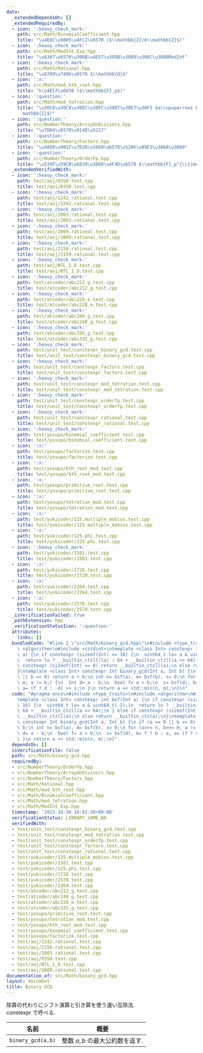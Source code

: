 ```yaml
---
data:
  _extendedDependsOn: []
  _extendedRequiredBy:
  - icon: ':heavy_check_mark:'
    path: src/Math/BinomialCoefficient.hpp
    title: "\u4E8C\u9805\u4FC2\u6570 ($\\mathbb{Z}/m\\mathbb{Z}$)"
  - icon: ':heavy_check_mark:'
    path: src/Math/ModInt_Exp.hpp
    title: "\u6307\u6570\u306B\u4E57\u305B\u3089\u308C\u308BModInt"
  - icon: ':heavy_check_mark:'
    path: src/Math/Rational.hpp
    title: "\u6709\u7406\u6570 $\\mathbb{Q}$"
  - icon: ':x:'
    path: src/Math/mod_kth_root.hpp
    title: "k\u4E57\u6839 ($\\mathbb{F}_p$)"
  - icon: ':question:'
    path: src/Math/mod_tetration.hpp
    title: "\u30C6\u30C8\u30EC\u30FC\u30B7\u30E7\u30F3 $a\\upuparrows b$ ($\\mathbb{Z}/m\\\
      mathbb{Z}$)"
  - icon: ':question:'
    path: src/NumberTheory/ArrayOnDivisors.hpp
    title: "\u7D04\u6570\u914D\u5217"
  - icon: ':question:'
    path: src/NumberTheory/Factors.hpp
    title: "\u9AD8\u901F\u7D20\u56E0\u6570\u5206\u89E3\u306A\u3069"
  - icon: ':question:'
    path: src/NumberTheory/OrderFp.hpp
    title: "\u539F\u59CB\u6839\u3068\u4F4D\u6570 $\\mathbb{F}_p^{\\times}$"
  _extendedVerifiedWith:
  - icon: ':heavy_check_mark:'
    path: test/aoj/0350.test.cpp
    title: test/aoj/0350.test.cpp
  - icon: ':heavy_check_mark:'
    path: test/aoj/1242.rational.test.cpp
    title: test/aoj/1242.rational.test.cpp
  - icon: ':heavy_check_mark:'
    path: test/aoj/2003.rational.test.cpp
    title: test/aoj/2003.rational.test.cpp
  - icon: ':heavy_check_mark:'
    path: test/aoj/2009.rational.test.cpp
    title: test/aoj/2009.rational.test.cpp
  - icon: ':heavy_check_mark:'
    path: test/aoj/2159.rational.test.cpp
    title: test/aoj/2159.rational.test.cpp
  - icon: ':heavy_check_mark:'
    path: test/aoj/NTL_1_D.test.cpp
    title: test/aoj/NTL_1_D.test.cpp
  - icon: ':heavy_check_mark:'
    path: test/atcoder/abc212_g.test.cpp
    title: test/atcoder/abc212_g.test.cpp
  - icon: ':heavy_check_mark:'
    path: test/atcoder/abc228_e.test.cpp
    title: test/atcoder/abc228_e.test.cpp
  - icon: ':heavy_check_mark:'
    path: test/atcoder/abc248_g.test.cpp
    title: test/atcoder/abc248_g.test.cpp
  - icon: ':heavy_check_mark:'
    path: test/atcoder/abc335_g.test.cpp
    title: test/atcoder/abc335_g.test.cpp
  - icon: ':heavy_check_mark:'
    path: test/unit_test/constexpr_binary_gcd.test.cpp
    title: test/unit_test/constexpr_binary_gcd.test.cpp
  - icon: ':heavy_check_mark:'
    path: test/unit_test/constexpr_factors.test.cpp
    title: test/unit_test/constexpr_factors.test.cpp
  - icon: ':heavy_check_mark:'
    path: test/unit_test/constexpr_mod_tetration.test.cpp
    title: test/unit_test/constexpr_mod_tetration.test.cpp
  - icon: ':heavy_check_mark:'
    path: test/unit_test/constexpr_orderfp.test.cpp
    title: test/unit_test/constexpr_orderfp.test.cpp
  - icon: ':heavy_check_mark:'
    path: test/unit_test/constexpr_rational.test.cpp
    title: test/unit_test/constexpr_rational.test.cpp
  - icon: ':heavy_check_mark:'
    path: test/yosupo/binomial_coefficient.test.cpp
    title: test/yosupo/binomial_coefficient.test.cpp
  - icon: ':x:'
    path: test/yosupo/factorize.test.cpp
    title: test/yosupo/factorize.test.cpp
  - icon: ':x:'
    path: test/yosupo/kth_root_mod.test.cpp
    title: test/yosupo/kth_root_mod.test.cpp
  - icon: ':x:'
    path: test/yosupo/primitive_root.test.cpp
    title: test/yosupo/primitive_root.test.cpp
  - icon: ':x:'
    path: test/yosupo/tetration_mod.test.cpp
    title: test/yosupo/tetration_mod.test.cpp
  - icon: ':x:'
    path: test/yukicoder/125.multiple_mobius.test.cpp
    title: test/yukicoder/125.multiple_mobius.test.cpp
  - icon: ':x:'
    path: test/yukicoder/125.phi.test.cpp
    title: test/yukicoder/125.phi.test.cpp
  - icon: ':heavy_check_mark:'
    path: test/yukicoder/1501.test.cpp
    title: test/yukicoder/1501.test.cpp
  - icon: ':x:'
    path: test/yukicoder/1728.test.cpp
    title: test/yukicoder/1728.test.cpp
  - icon: ':x:'
    path: test/yukicoder/2264.test.cpp
    title: test/yukicoder/2264.test.cpp
  - icon: ':x:'
    path: test/yukicoder/2578.test.cpp
    title: test/yukicoder/2578.test.cpp
  _isVerificationFailed: true
  _pathExtension: hpp
  _verificationStatusIcon: ':question:'
  attributes:
    links: []
  bundledCode: "#line 2 \"src/Math/binary_gcd.hpp\"\n#include <type_traits>\n#include\
    \ <algorithm>\n#include <cstdint>\ntemplate <class Int> constexpr int bsf(Int\
    \ a) {\n if constexpr (sizeof(Int) == 16) {\n  uint64_t lo= a & uint64_t(-1);\n\
    \  return lo ? __builtin_ctzll(lo) : 64 + __builtin_ctzll(a >> 64);\n } else if\
    \ constexpr (sizeof(Int) == 8) return __builtin_ctzll(a);\n else return __builtin_ctz(a);\n\
    }\ntemplate <class Int> constexpr Int binary_gcd(Int a, Int b) {\n if (a == 0\
    \ || b == 0) return a + b;\n int n= bsf(a), m= bsf(b), s= 0;\n for (a>>= n, b>>=\
    \ m; a != b;) {\n  Int d= a - b;\n  bool f= a > b;\n  s= bsf(d), b= f ? b : a,\
    \ a= (f ? d : -d) >> s;\n }\n return a << std::min(n, m);\n}\n"
  code: "#pragma once\n#include <type_traits>\n#include <algorithm>\n#include <cstdint>\n\
    template <class Int> constexpr int bsf(Int a) {\n if constexpr (sizeof(Int) ==\
    \ 16) {\n  uint64_t lo= a & uint64_t(-1);\n  return lo ? __builtin_ctzll(lo) :\
    \ 64 + __builtin_ctzll(a >> 64);\n } else if constexpr (sizeof(Int) == 8) return\
    \ __builtin_ctzll(a);\n else return __builtin_ctz(a);\n}\ntemplate <class Int>\
    \ constexpr Int binary_gcd(Int a, Int b) {\n if (a == 0 || b == 0) return a +\
    \ b;\n int n= bsf(a), m= bsf(b), s= 0;\n for (a>>= n, b>>= m; a != b;) {\n  Int\
    \ d= a - b;\n  bool f= a > b;\n  s= bsf(d), b= f ? b : a, a= (f ? d : -d) >> s;\n\
    \ }\n return a << std::min(n, m);\n}"
  dependsOn: []
  isVerificationFile: false
  path: src/Math/binary_gcd.hpp
  requiredBy:
  - src/NumberTheory/OrderFp.hpp
  - src/NumberTheory/ArrayOnDivisors.hpp
  - src/NumberTheory/Factors.hpp
  - src/Math/Rational.hpp
  - src/Math/mod_kth_root.hpp
  - src/Math/BinomialCoefficient.hpp
  - src/Math/mod_tetration.hpp
  - src/Math/ModInt_Exp.hpp
  timestamp: '2023-10-30 16:02:30+09:00'
  verificationStatus: LIBRARY_SOME_WA
  verifiedWith:
  - test/unit_test/constexpr_binary_gcd.test.cpp
  - test/unit_test/constexpr_mod_tetration.test.cpp
  - test/unit_test/constexpr_orderfp.test.cpp
  - test/unit_test/constexpr_factors.test.cpp
  - test/unit_test/constexpr_rational.test.cpp
  - test/yukicoder/125.multiple_mobius.test.cpp
  - test/yukicoder/1501.test.cpp
  - test/yukicoder/125.phi.test.cpp
  - test/yukicoder/1728.test.cpp
  - test/yukicoder/2578.test.cpp
  - test/yukicoder/2264.test.cpp
  - test/atcoder/abc212_g.test.cpp
  - test/atcoder/abc248_g.test.cpp
  - test/atcoder/abc228_e.test.cpp
  - test/atcoder/abc335_g.test.cpp
  - test/yosupo/primitive_root.test.cpp
  - test/yosupo/tetration_mod.test.cpp
  - test/yosupo/kth_root_mod.test.cpp
  - test/yosupo/binomial_coefficient.test.cpp
  - test/yosupo/factorize.test.cpp
  - test/aoj/1242.rational.test.cpp
  - test/aoj/2159.rational.test.cpp
  - test/aoj/2003.rational.test.cpp
  - test/aoj/0350.test.cpp
  - test/aoj/NTL_1_D.test.cpp
  - test/aoj/2009.rational.test.cpp
documentation_of: src/Math/binary_gcd.hpp
layout: document
title: Binary GCD
---
```


除算の代わりにシフト演算と引き算を使う速い互除法. \
constexpr で呼べる.

|名前|概要|
|---|---|
|`binary_gcd(a,b)`| 整数 $a,b$ の最大公約数を返す. |